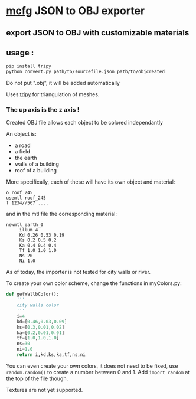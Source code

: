 [mcfg](https://watabou.itch.io/medieval-fantasy-city-generator) JSON to OBJ exporter 
====================
## export JSON to OBJ with customizable materials

## usage :
```bash
pip install tripy
python convert.py path/to/sourcefile.json path/to/objcreated
```
Do not put ".obj", it will be added automatically

Uses [tripy](https://github.com/linuxlewis/tripy) for triangulation of meshes.

### The up axis is the z axis !

Created OBJ file allows each object to be colored independantly

An object is:
- a road
- a field
- the earth
- walls of a building
- roof of a building

More specifically, each of these will have its own object and material:

```
o roof_245
usemtl roof_245
f 1234//567 ....
```

and in the mtl file the corresponding material:

```
newmtl earth_0
	 illum 4
	 Kd 0.26 0.53 0.19
	 Ks 0.2 0.5 0.2
	 Ka 0.4 0.4 0.4
	 Tf 1.0 1.0 1.0
	 Ns 20
	 Ni 1.0
```

As of today, the importer is not tested for city walls or river.

To create your own color scheme, change the functions in myColors.py:

```python
def getWallbColor():
	'''
	city walls color
	'''
    i=4
    kd=[0.46,0.03,0.09]
    ks=[0.3,0.01,0.02]
    ka=[0.2,0.01,0.01]
    tf=[1.0,1.0,1.0]
    ns=30
    ni=1.0
    return i,kd,ks,ka,tf,ns,ni
```
You can even create your own colors, it does not need to be fixed, use `random.random()` to create a number between 0 and 1. Add `import random` at the top of the file though.

Textures are not yet supported.
